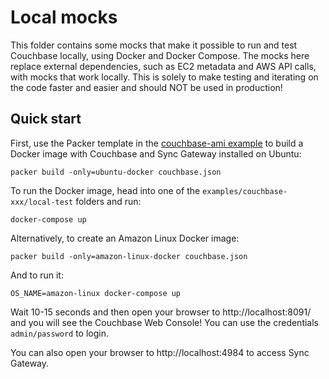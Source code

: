 # Local mocks

This folder contains some mocks that make it possible to run and test Couchbase locally, using Docker and Docker 
Compose. The mocks here replace external dependencies, such as EC2 metadata and AWS API calls, with mocks that work 
locally. This is solely to make testing and iterating on the code faster and easier and should NOT be used in 
production!





## Quick start

First, use the Packer template in the [couchbase-ami 
example](https://github.com/gruntwork-io/terraform-aws-couchbase/tree/main/examples/couchbase-ami) to build a Docker 
image with Couchbase and Sync Gateway installed on Ubuntu:

```
packer build -only=ubuntu-docker couchbase.json
```

To run the Docker image, head into one of the `examples/couchbase-xxx/local-test` folders and run:

```
docker-compose up
```

Alternatively, to create an Amazon Linux Docker image:

```
packer build -only=amazon-linux-docker couchbase.json
```

And to run it:

```
OS_NAME=amazon-linux docker-compose up
```

Wait 10-15 seconds and then open your browser to http://localhost:8091/ and you will see the Couchbase Web Console! You
can use the credentials `admin/password` to login.

You can also open your browser to http://localhost:4984 to access Sync Gateway.

